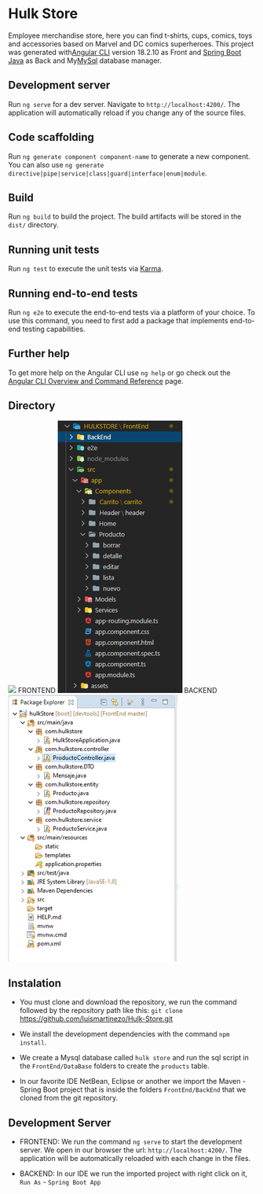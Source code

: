 # Hulk Store

Employee merchandise store, here you can find t-shirts, cups, comics, toys and accessories based on Marvel and DC comics superheroes. This project was generated with[Angular CLI](https://github.com/angular/angular-cli) version 18.2.10 as Front and [Spring Boot Java](https://spring.io/projects/spring-boot) as Back and My[MySql](https://www.mysql.com/) database manager.


## Development server

Run `ng serve` for a dev server. Navigate to `http://localhost:4200/`. The application will automatically reload if you change any of the source files.

## Code scaffolding

Run `ng generate component component-name` to generate a new component. You can also use `ng generate directive|pipe|service|class|guard|interface|enum|module`.

## Build

Run `ng build` to build the project. The build artifacts will be stored in the `dist/` directory.

## Running unit tests

Run `ng test` to execute the unit tests via [Karma](https://karma-runner.github.io).

## Running end-to-end tests

Run `ng e2e` to execute the end-to-end tests via a platform of your choice. To use this command, you need to first add a package that implements end-to-end testing capabilities.

## Further help

To get more help on the Angular CLI use `ng help` or go check out the [Angular CLI Overview and Command Reference](https://angular.dev/tools/cli) page.

## Directory

![](/assets/img/scaffolding.png?raw=true)
FRONTEND
![scaffolding](https://github.com/luismartinezo/Hulk-Store/blob/master/public/assets/img/scaffolding.png?raw=true)
BACKEND
![scaffolding](https://github.com/luismartinezo/Hulk-Store/blob/master/public/assets/img/scaffolding-back.png?raw=true)

## Instalation

- You must clone and download the repository, we run the command followed by the repository path like this: `git clone` https://github.com/luismartinezo/Hulk-Store.git

- We install the development dependencies with the command `npm install`.

- We create a Mysql database called `hulk store` and run the sql script in the `FrontEnd/DataBase` folders to create the `products` table.

- In our favorite IDE NetBean, Eclipse or another we import the Maven - Spring Boot project that is inside the folders `FrontEnd/BackEnd` that we cloned from the git repository.

## Development Server

- FRONTEND: We run the command `ng serve` to start the development server. We open in our browser the url: `http://localhost:4200/`. The application will be automatically reloaded with each change in the files.

- BACKEND: In our IDE we run the imported project with right click on it, `Run As` - `Spring Boot App`
